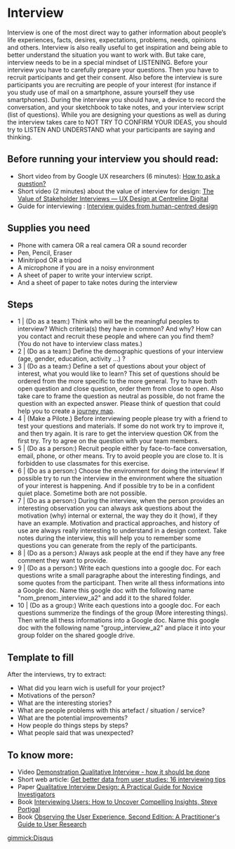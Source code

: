 # Interview 

Interview is one of the most direct way to gather information about people’s life experiences, facts, desires, expectations, problems, needs, opinions and others. Interview is also really useful to get inspiration and being able to better understand the situation you want to work with. But take care, interview needs to be in a special mindset of LISTENING. 
Before your interview you have to carefully prepare your questions. Then you have to recruit participants and get their consent. Also before the interview is sure participants you are recruiting are people of your interest (for instance if you study use of mail on a smartphone, assure yourself they use smartphones). During the interview you should have, a device to record the conversation, and your sketchbook to take notes, and your interview script (list of questions).  While you are designing your questions as well as during the interview takes care to NOT TRY TO CONFIRM YOUR IDEAS, you should try to LISTEN AND UNDERSTAND what your participants are saying and thinking.

## Before running your interview you should read:
* Short video from by Google UX researchers (6 minutes): [How to ask a question?](https://www.youtube.com/watch?v=8tiuWYs5Z-A)
* Short video (2 minutes) about the value of interview for design: [The Value of Stakeholder Interviews — UX Design at Centreline Digital](https://www.youtube.com/watch?v=IfoRup4Ek5Y)
* Guide for interviewing : [Interview guides from human-centred design](SES209_01_Interview-guide-extract-HCD-IDEO.pdf)

## Supplies you need

* Phone with camera OR a real camera OR a sound recorder
* Pen, Pencil, Eraser
* Minitripod OR a tripod
* A microphone if you are in a noisy environment
* A sheet of paper to write your interview script.
* And a sheet of paper to take notes during the interview

## Steps

* 1 | (Do as a team:) Think who will be the meaningful peoples to interview? Which criteria(s) they have in common? And why? How can you contact and recruit these people and where can you find them? (You do not have to interview class mates.)
* 2 | (Do as a team:) Define the demographic questions of your interview (age, gender, education, activity ...) ?
* 3 | (Do as a team:) Define a set of questions about your object of interest, what you would like to learn? This set of questions should be ordered from the more specific to the more general. Try to have both open question and close question, order them from close to open. Also take care to frame the question as neutral as possible, do not frame the question with an expected answer. Please think of question that could help you to create a [journey map](). 
* 4 | (Make a Pilote.) Before interviewing people please try with a friend to test your questions and materials. If some do not work try to improve it, and then try again. It is rare to get the interview question OK from the first try. Try to agree on the question with your team members.
* 5 | (Do as a person:) Recruit people either by face-to-face conversation, email, phone, or other means. Try to avoid people you are close to. It is forbidden to use classmates for this exercise. 
* 6 | (Do as a person:) Choose the environment for doing the interview! If possible try to run the interview in the environment where the situation of your interest is happening. And if possible try to be in a confident quiet place. Sometime both are not possible.
* 7 | (Do as a person:) During the interview, when the person provides an interesting observation you can always ask questions about the motivation (why) internal or external, the way they do it (how), if they have an example. Motivation and practical approaches, and history of use are always really interesting to understand in a design context. Take notes during the interview, this will help you to remember some questions you can generate from the reply of the participants. 
* 8 | (Do as a person:) Always ask people at the end if they have any free comment they want to provide. 
* 9 | (Do as a person:) Write each questions into a google doc. For each questions write a small paragraphe about the interesting findings, and some quotes from the participant. Then write all thess informations into a Google doc. Name this google doc with the following name  "nom_prenom_interview_a2" and add it to the shared folder.
* 10 | (Do as a group:) Write each questions into a google doc. For each questions summerize the findings of the group (More interesting things). Then write all thess informations into a Google doc. Name this google doc with the following name  "group_interview_a2" and place it into your group folder on the shared google drive.


## Template to fill 

After the interviews, try to extract: 


*  What did you learn wich is usefull for your project?
*  Motivations of the person? 
*  What are the interesting stories?
*  What are people problems with this artefact / situation / service?
*  What are the potential improvements?
*  How people do things steps by steps?
*  What people said that was unexpected? 


## To know more: 

* Video [Demonstration Qualitative Interview - how it should be done](https://www.youtube.com/watch?v=eNMTJTnrTQQ)
* Short web article: [Get better data from user studies: 16 interviewing tips](https://library.gv.com/get-better-data-from-user-studies-16-interviewing-tips-328d305c3e37#.kt0ghjb81)
* Paper [Qualitative Interview Design: A Practical Guide for Novice Investigators](http://www.nova.edu/ssss/QR/QR15-3/qid.pdf)
* Book [Interviewing Users: How to Uncover Compelling Insights, Steve Portigal ](https://www.amazon.fr/Interviewing-Users-Uncover-Compelling-Insights/dp/193382011X)
* Book [Observing the User Experience, Second Edition: A Practitioner's Guide to User Research](http://www.amazon.com/Observing-User-Experience-Second-Practitioners/dp/0123848695)

[gimmick:Disqus](cybunk)